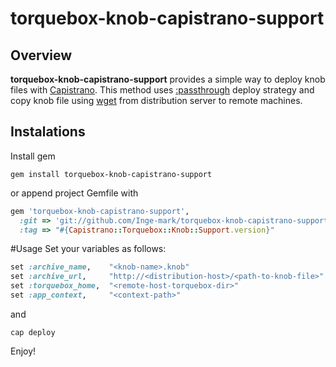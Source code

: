 # torquebox-knob-capistrano-support

## Overview
**torquebox-knob-capistrano-support** provides a simple way to deploy knob files with
[Capistrano](https://github.com/capistrano/capistrano). This method uses
[:passthrough](https://github.com/sorccu/capistrano-deploy-scm-passthrough) deploy strategy and copy
knob file using [wget](http://www.gnu.org/software/wget/) from distribution server to remote machines.

## Instalations
Install gem
```shell
gem install torquebox-knob-capistrano-support
```
or append project Gemfile with

```ruby
gem 'torquebox-knob-capistrano-support',
  :git => 'git://github.com/Inge-mark/torquebox-knob-capistrano-support.git',
  :tag => "#{Capistrano::Torquebox::Knob::Support.version}"
```

#Usage
Set your variables as follows:
```ruby
set :archive_name,    "<knob-name>.knob"
set :archive_url,     "http://<distribution-host>/<path-to-knob-file>"
set :torquebox_home,  "<remote-host-torquebox-dir>"
set :app_context,     "<context-path>"
```
and

```shell
cap deploy
```
Enjoy!
